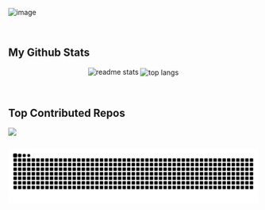 ![image](https://github.com/user-attachments/assets/5ca4bf21-0715-4cc8-8a77-fd6b3949a7fd)



  <br>


## My Github Stats 
 <p align="center">
 <img width=390 src="https://github-readme-stats.vercel.app/api?username=manishjadhav9&show_icons=true&theme=dark&rank_icon=github&border_radius=10" alt="readme stats" />
  <img width=325 align="center" src="https://github-readme-stats.vercel.app/api/top-langs/?username=manishjadhav9&hide=HTML&langs_count=8&layout=compact&theme=dark&border_radius=10&size_weight=0.5&count_weight=0.5&exclude_repo=github-readme-stats" alt="top langs" />
  </p>

 
<br>

 ## Top Contributed Repos
 
![](https://github-contributor-stats.vercel.app/api?username=manishjadhav9&limit=5&theme=tokyonight&combine_all_yearly_contributions=true)


###

<img src="https://raw.githubusercontent.com/manishjadhav9/manishjadhav9/output/snake.svg" alt="Snake animation" />

###
